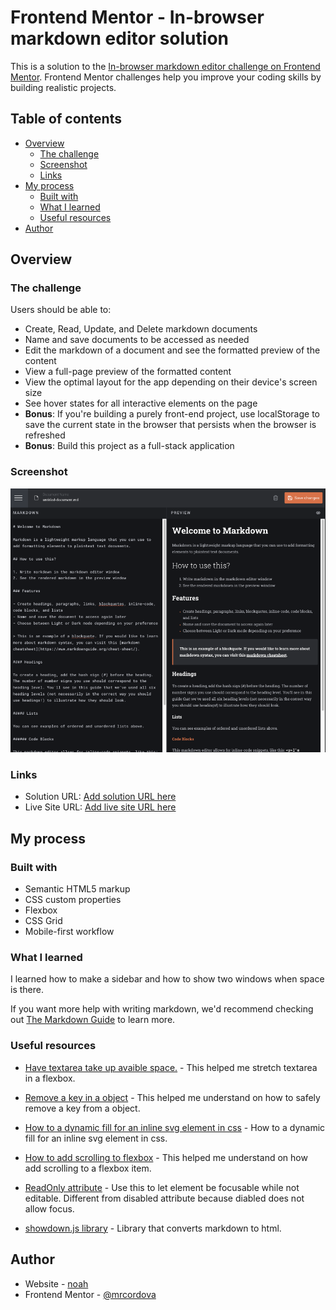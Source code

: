 # Frontend Mentor - In-browser markdown editor solution

This is a solution to the [In-browser markdown editor challenge on Frontend Mentor](https://www.frontendmentor.io/challenges/inbrowser-markdown-editor-r16TrrQX9). Frontend Mentor challenges help you improve your coding skills by building realistic projects.

## Table of contents

- [Overview](#overview)
  - [The challenge](#the-challenge)
  - [Screenshot](#screenshot)
  - [Links](#links)
- [My process](#my-process)
  - [Built with](#built-with)
  - [What I learned](#what-i-learned)
  - [Useful resources](#useful-resources)
- [Author](#author)

## Overview

### The challenge

Users should be able to:

- Create, Read, Update, and Delete markdown documents
- Name and save documents to be accessed as needed
- Edit the markdown of a document and see the formatted preview of the content
- View a full-page preview of the formatted content
- View the optimal layout for the app depending on their device's screen size
- See hover states for all interactive elements on the page
- **Bonus**: If you're building a purely front-end project, use localStorage to save the current state in the browser that persists when the browser is refreshed
- **Bonus**: Build this project as a full-stack application

### Screenshot

![](./assets/Screenshot.png)

### Links

- Solution URL: [Add solution URL here](https://your-solution-url.com)
- Live Site URL: [Add live site URL here](https://your-live-site-url.com)

## My process

### Built with

- Semantic HTML5 markup
- CSS custom properties
- Flexbox
- CSS Grid
- Mobile-first workflow

### What I learned

I learned how to make a sidebar and how to show two windows when space is there.

If you want more help with writing markdown, we'd recommend checking out [The Markdown Guide](https://www.markdownguide.org/) to learn more.

### Useful resources

- [Have textarea take up avaible space.](https://stackoverflow.com/questions/31081320/flexbox-stretch-textarea-in-column) - This helped me stretch textarea in a flexbox.
- [Remove a key in a object](https://stackoverflow.com/questions/3455405/how-do-i-remove-a-key-from-a-javascript-object) - This helped me understand on how to safely remove a key from a object.

- [How to a dynamic fill for an inline svg element in css](https://stackoverflow.com/questions/22252472/how-can-i-change-the-color-of-an-svg-element) - How to a dynamic fill for an inline svg element in css.

- [How to add scrolling to flexbox](https://stackoverflow.com/questions/21515042/scrolling-a-flexbox-with-overflowing-content) - This helped me understand on how add scrolling to a flexbox item.

- [ReadOnly attribute](https://developer.mozilla.org/en-US/docs/Web/HTML/Attributes/readonly) - Use this to let element be focusable while not editable. Different from disabled attribute because diabled does not allow focus.

- [showdown.js library](https://showdownjs.com) - Library that converts markdown to html.

## Author

- Website - [noah ](https://noahs.software)
- Frontend Mentor - [@mrcordova](https://www.frontendmentor.io/profile/mrcordova)

